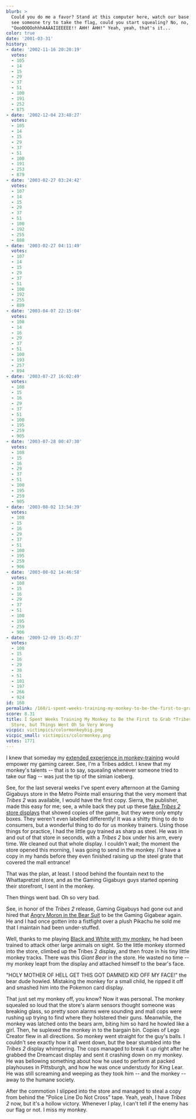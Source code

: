 ```yaml
---
blurb: >
  Could you do me a favor? Stand at this computer here, watch our base, and if you
  see someone try to take the flag, could you start squealing? No, no, like this:
  "OooOOOOohhhAAAAIIEEEEE!! AHH! AHH!" Yeah, yeah, that's it...
color: true
date: '2001-03-31'
history:
- date: '2002-11-16 20:20:19'
  votes:
  - 105
  - 14
  - 15
  - 29
  - 37
  - 51
  - 100
  - 191
  - 252
  - 875
- date: '2002-12-04 23:48:27'
  votes:
  - 105
  - 14
  - 15
  - 29
  - 37
  - 51
  - 100
  - 191
  - 253
  - 879
- date: '2003-02-27 03:24:42'
  votes:
  - 107
  - 14
  - 15
  - 29
  - 37
  - 51
  - 100
  - 192
  - 255
  - 888
- date: '2003-02-27 04:11:49'
  votes:
  - 107
  - 14
  - 15
  - 29
  - 37
  - 51
  - 100
  - 192
  - 255
  - 889
- date: '2003-04-07 22:15:04'
  votes:
  - 108
  - 14
  - 16
  - 29
  - 37
  - 51
  - 100
  - 193
  - 257
  - 894
- date: '2003-07-27 16:02:49'
  votes:
  - 108
  - 15
  - 16
  - 29
  - 37
  - 51
  - 100
  - 195
  - 259
  - 905
- date: '2003-07-28 00:47:30'
  votes:
  - 108
  - 15
  - 16
  - 29
  - 37
  - 51
  - 100
  - 195
  - 259
  - 905
- date: '2003-08-02 13:54:39'
  votes:
  - 108
  - 15
  - 16
  - 29
  - 37
  - 51
  - 100
  - 195
  - 259
  - 906
- date: '2003-08-02 14:46:58'
  votes:
  - 108
  - 15
  - 16
  - 29
  - 37
  - 51
  - 100
  - 195
  - 259
  - 906
- date: '2009-12-09 15:45:37'
  votes:
  - 108
  - 15
  - 16
  - 29
  - 38
  - 51
  - 101
  - 197
  - 266
  - 924
id: 160
permalink: /160/i-spent-weeks-training-my-monkey-to-be-the-first-to-grab-tribes-2-at-the-store-but-things-went-oh-so-very-wrong/
score: 8.31
title: I Spent Weeks Training My Monkey to Be the First to Grab *Tribes 2* at the
  Store, but Things Went Oh So Very Wrong
vicpic: victimpics/colormonkeybig.png
vicpic_small: victimpics/colormonkey.png
votes: 1771
---
```


I knew that someday my [extended experience in
monkey-training](%ARTICLE[153]%) would empower my gaming career.
See, I'm a Tribes addict. I knew that my monkey's talents -- that is to
say, squealing whenever someone tried to take our flag -- was just the
tip of the simian iceberg.

See, for the last several weeks I've spent every afternoon at the Gaming
Gigabuys store in the Metro Pointe mall ensuring that the very moment
that *Tribes 2* was available, I would have the first copy. Sierra, the
publisher, made this easy for me; see, a while back they put up these
[fake *Tribes 2* store
displays](http://web.archive.org/web/20010331000000/http://www.penny-arcade.com/view.php3?date=2001-03-26&res=l)
that showed copies of the game, but they were only empty boxes. They
weren't even labelled differently! It was a shitty thing to do to
consumers, but a wonderful thing to do for us monkey trainers. Using
those things for practice, I had the little guy trained as sharp as
steel. He was in and out of that store in seconds, with a *Tribes 2* box
under his arm, every time. We cleaned out that whole display. I couldn't
wait; the moment the store opened this morning, I was going to send in
the monkey. I'd have a copy in my hands before they even finished
raising up the steel grate that covered the mall entrance!

That was the plan, at least. I stood behind the fountain next to the
Whattapretzel store, and as the Gaming Gigabuys guys started opening
their storefront, I sent in the monkey.

Then things went bad. Oh so very bad.

See, in honor of the *Tribes 2* release, Gaming Gigabuys had gone out
and hired that [Angry Moron in the Bear Suit](%ARTICLE[106]%) to be
the Gaming Gigabear again. He and I had once gotten into a fistfight
over a plush Pikachu he sold me that I maintain had been under-stuffed.

Well, thanks to me playing [Black and White with my
monkey](%ARTICLE[158]%), he had been trained to attack other large
animals on sight. So the little monkey stormed into the store, climbed
up the Tribes 2 display, and then froze in his tiny little monkey
tracks. There was this *Giant Bear* in the store. He wasted no time --
my monkey leapt from the display and attached himself to the bear's
face.

"HOLY MOTHER OF HELL GET THIS GOT DAMNED KID OFF MY FACE!" the bear dude
howled. Mistaking the monkey for a small child, he ripped it off and
smashed him into the Pokemon card display.

That just set my monkey off, you know? Now it was personal. The monkey
squealed so loud that the store's alarm sensors thought someone was
breaking glass, so pretty soon alarms were sounding and mall cops were
rushing up trying to find where they holstered their guns. Meanwhile,
the monkey was latched onto the bears arm, biting him so hard he howled
like a girl. Then, he suplexed the monkey in to the bargain bin. Copies
of Lego Creator flew in all directions. So monkey went straight for the
guy's balls. I couldn't see exactly how it all went down, but the bear
stumbled into the *Tribes 2* display whimpering. The cops managed to
break it up right after he grabbed the Dreamcast display and sent it
crashing down on my monkey. He was bellowing something about how he used
to perform at packed playhouses in Pittsburgh, and how he was once
understudy for King Lear. He was still screaming and weeping as they
took him -- and the monkey -- away to the humane society.

After the commotion I slipped into the store and managed to steal a copy
from behind the "Police Line Do Not Cross" tape. Yeah, yeah, I have
*Tribes 2* now, but it's a hollow victory. Whenever I play, I can't tell
if the enemy has our flag or not. I miss my monkey.